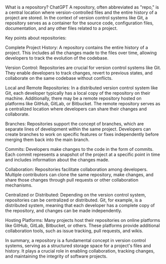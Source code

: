 
What is a repository?
ChatGPT
A repository, often abbreviated as "repo," is a central location where version-controlled files and the entire history of a project are stored. In the context of version control systems like Git, a repository serves as a container for the source code, configuration files, documentation, and any other files related to a project.

Key points about repositories:

Complete Project History: A repository contains the entire history of a project. This includes all the changes made to the files over time, allowing developers to track the evolution of the codebase.

Version Control: Repositories are crucial for version control systems like Git. They enable developers to track changes, revert to previous states, and collaborate on the same codebase without conflicts.

Local and Remote Repositories: In a distributed version control system like Git, each developer typically has a local copy of the repository on their machine. Additionally, there may be a remote repository hosted on platforms like GitHub, GitLab, or Bitbucket. The remote repository serves as a centralized location where developers can share their changes and collaborate.

Branches: Repositories support the concept of branches, which are separate lines of development within the same project. Developers can create branches to work on specific features or fixes independently before merging them back into the main branch.

Commits: Developers make changes to the code in the form of commits. Each commit represents a snapshot of the project at a specific point in time and includes information about the changes made.

Collaboration: Repositories facilitate collaboration among developers. Multiple contributors can clone the same repository, make changes, and share those changes through pull requests or other collaboration mechanisms.

Centralized or Distributed: Depending on the version control system, repositories can be centralized or distributed. Git, for example, is a distributed system, meaning that each developer has a complete copy of the repository, and changes can be made independently.

Hosting Platforms: Many projects host their repositories on online platforms like GitHub, GitLab, Bitbucket, or others. These platforms provide additional collaboration tools, such as issue tracking, pull requests, and wikis.

In summary, a repository is a fundamental concept in version control systems, serving as a structured storage space for a project's files and history. It plays a crucial role in enabling collaboration, tracking changes, and maintaining the integrity of software projects.





